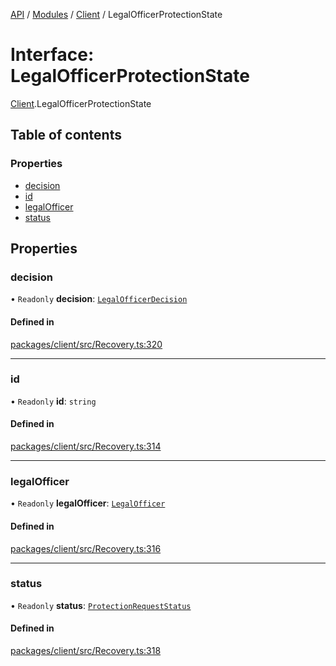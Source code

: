 [API](../API.md) / [Modules](../modules.md) / [Client](../modules/Client.md) / LegalOfficerProtectionState

# Interface: LegalOfficerProtectionState

[Client](../modules/Client.md).LegalOfficerProtectionState

## Table of contents

### Properties

- [decision](Client.LegalOfficerProtectionState.md#decision)
- [id](Client.LegalOfficerProtectionState.md#id)
- [legalOfficer](Client.LegalOfficerProtectionState.md#legalofficer)
- [status](Client.LegalOfficerProtectionState.md#status)

## Properties

### decision

• `Readonly` **decision**: [`LegalOfficerDecision`](Client.LegalOfficerDecision.md)

#### Defined in

[packages/client/src/Recovery.ts:320](https://github.com/logion-network/logion-api/blob/main/packages/client/src/Recovery.ts#L320)

___

### id

• `Readonly` **id**: `string`

#### Defined in

[packages/client/src/Recovery.ts:314](https://github.com/logion-network/logion-api/blob/main/packages/client/src/Recovery.ts#L314)

___

### legalOfficer

• `Readonly` **legalOfficer**: [`LegalOfficer`](Client.LegalOfficer.md)

#### Defined in

[packages/client/src/Recovery.ts:316](https://github.com/logion-network/logion-api/blob/main/packages/client/src/Recovery.ts#L316)

___

### status

• `Readonly` **status**: [`ProtectionRequestStatus`](../modules/Client.md#protectionrequeststatus)

#### Defined in

[packages/client/src/Recovery.ts:318](https://github.com/logion-network/logion-api/blob/main/packages/client/src/Recovery.ts#L318)
